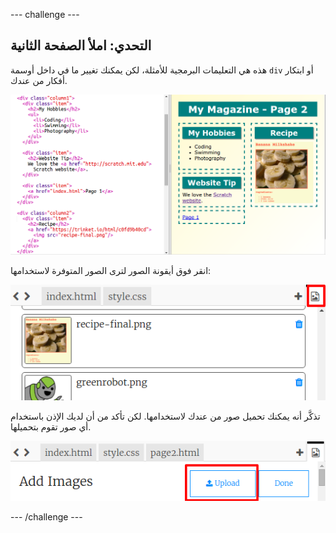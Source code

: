 --- challenge ---
## التحدي: املأ الصفحة الثانية

هذه هي التعليمات البرمجية للأمثلة، لكن يمكنك تغيير ما في داخل أوسمة `div` أو ابتكار أفكار من عندك.  

![screenshot](images/magazine-page2-challenge.png)

انقر فوق أيقونة الصور لترى الصور المتوفرة لاستخدامها:

![screenshot](images/magazine-images.png)

تذكَّر أنه يمكنك تحميل صور من عندك لاستخدامها. لكن تأكد من أن لديك الإذن باستخدام أي صور تقوم بتحميلها.

![screenshot](images/magazine-upload-images.png)


--- /challenge ---